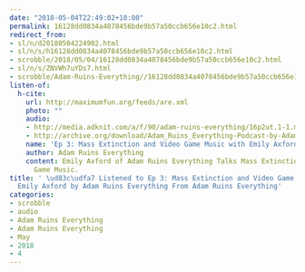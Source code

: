 ```yaml
---
date: "2018-05-04T22:49:02+10:00"
permalink: 16128dd0834a4078456bde9b57a50ccb656e10c2.html
redirect_from:
- sl/n/d20180504224902.html
- sl/n/s/h16128dd0834a4078456bde9b57a50ccb656e10c2.html
- scrobble/2018/05/04/16128dd0834a4078456bde9b57a50ccb656e10c2.html
- sl/n/s/ZNVWh7uYDs7.html
- scrobble/Adam-Ruins-Everything//16128dd0834a4078456bde9b57a50ccb656e10c2.html
listen-of:
  h-cite:
    url: http://maximumfun.org/feeds/are.xml
    photo: ""
    audio:
    - http://media.adknit.com/a/f/90/adam-ruins-everything/16p2ut.1-1.mp3
    - http://archive.org/download/Adam_Ruins_Everything-Podcast-by-Adam_Ruins_Everything/Ep_3_Mass_Extinction_and_Video_Game_Music_with_Emily_Axford.mp3
    name: 'Ep 3: Mass Extinction and Video Game Music with Emily Axford'
    author: Adam Ruins Everything
    content: Emily Axford of Adam Ruins Everything Talks Mass Extinction and Video
      Game Music.
title: ' \ud83c\udfa7 Listened to Ep 3: Mass Extinction and Video Game Music with
  Emily Axford by Adam Ruins Everything From Adam Ruins Everything'
categories:
- scrobble
- audio
- Adam Ruins Everything
- Adam Ruins Everything
- May
- 2018
- 4
---
```

